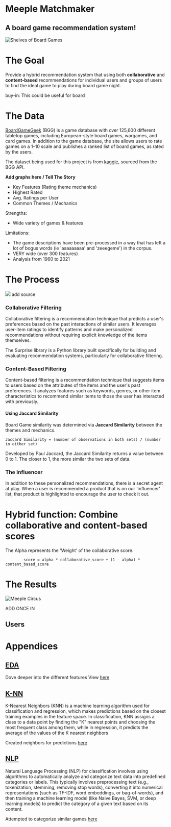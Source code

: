 # Meeple Matchmaker
## A board game recommendation system! 

![Shelves of Board Games](https://images.unsplash.com/photo-1719494206741-79831f9f4d51?w=900&auto=format&fit=crop&q=60&ixlib=rb-4.0.3&ixid=M3wxMjA3fDB8MHxzZWFyY2h8MTIyfHxib2FyZCUyMGdhbWVzfGVufDB8fDB8fHww)

# The Goal
Provide a hybrid recommendation system that using both **collaborative** and **content-based** recommendations for individual users and groups of users to find the ideal game to play during board game night. 

buy-in: This could be useful for board 

# The Data 

[BoardGameGeek](https://boardgamegeek.com/) (BGG) is a game database with over 125,600 different tabletop games, including European-style board games, wargames, and card games. In addition to the game database, the site allows users to rate games on a 1–10 scale and publishes a ranked list of board games, as rated by the users. 

The dataset being used for this project is from [kaggle](https://www.kaggle.com/datasets/threnjen/board-games-database-from-boardgamegeek), sourced from the BGG API. 

**Add graphs here / Tell The Story**
- Key Features (Rating theme mechanics)
- Highest Rated
- Avg. Ratings per User 
- Common Themes / Mechanics


Strengths:
- Wide variety of games & features 

Limitations: 
- The game descriptions have been pre-processed in a way that has left a lot of bogus words (ie 'aaaaaaaaa' and 'zeeegeme') in the corpus. 
- VERY wide (over 300 features)
- Analysis from 1960 to 2021 

# The Process 
![](https://external-content.duckduckgo.com/iu/?u=https%3A%2F%2Fmiro.medium.com%2Fmax%2F1064%2F1*mz9tzP1LjPBhmiWXeHyQkQ.png&f=1&nofb=1&ipt=ade22d99e80603cf66b316c3ff0d6ebee32347cfbea21eec5e049cf044431b97&ipo=images)
add source 
### Collaborative Filtering
Collaborative filtering is a recommendation technique that predicts a user's preferences based on the past interactions of similar users. It leverages user-item ratings to identify patterns and make personalized recommendations without requiring explicit knowledge of the items themselves. 

The Surprise library is a Python library built specifically for building and evaluating recommendation systems, particularly for collaborative filtering.

### Content-Based Filtering 
Content-based filtering is a recommendation technique that suggests items to users based on the attributes of the items and the user's past preferences. It analyzes features such as keywords, genres, or other item characteristics to recommend similar items to those the user has interacted with previously.

#### Using Jaccard Similarity

Board Game similarity was determined via  **Jaccard Similarity** between the themes and mechanics. 

```
Jaccard Similarity = (number of observations in both sets) / (number in either set)
```
Developed by Paul Jaccard, the Jaccard Similarity returns a value between 0 to 1. The closer to 1, the more similar the two sets of data.

### The Influencer 
In addition to these personalized recommendations, there is a secret agent at play. When a user is recommended a product that is on our 'influencer' list, that product is highlighted to encourage the user to check it out. 


# Hybrid function: Combine collaborative and content-based scores

The Alpha represents the 'Weight' of the collaborative score. 

```
        score = alpha * collaborative_score + (1 - alpha) * content_based_score
```

# The Results 
![Meeple Circus](https://external-content.duckduckgo.com/iu/?u=https%3A%2F%2Fwww.boardgamequest.com%2Fwp-content%2Fuploads%2F2017%2F12%2FMeeple-Circus-Game-Experience.jpg&f=1&nofb=1&ipt=827b94c331489562e5ca20b0953e612c8d9927a2b4c81cc08c7e4446a4beca49&ipo=images)

ADD ONCE IN
## Users 


# Appendices 
## [EDA](Appendices/EDA.ipynb) 
Dove deeper into the different features 
View [here](Appendices/EDA.ipynb)

## [K-NN](Appendices/KNN-and-Pyspark.ipynb)
K-Nearest Neighbors (KNN) is a machine learning algorithm used for classification and regression, which makes predictions based on the closest training examples in the feature space. In classification, KNN assigns a class to a data point by finding the "K" nearest points and choosing the most frequent class among them, while in regression, it predicts the average of the values of the K nearest neighbors

Created neighbors for predictions [here](Appendices/KNN-and-Pyspark.ipynb)

## [NLP](Appendices/NLP.ipynb) 
Natural Language Processing (NLP) for classification involves using algorithms to automatically analyze and categorize text data into predefined categories or labels. This typically involves preprocessing text (e.g., tokenization, stemming, removing stop words), converting it into numerical representations (such as TF-IDF, word embeddings, or bag-of-words), and then training a machine learning model (like Naive Bayes, SVM, or deep learning models) to predict the category of a given text based on its content. 

Attempted to categorize similar games [here](Appendices/NLP.ipynb) 


